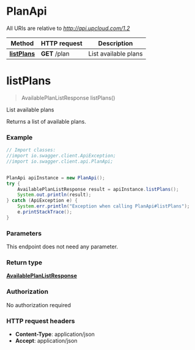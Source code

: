# PlanApi

All URIs are relative to *http://api.upcloud.com/1.2*

Method | HTTP request | Description
------------- | ------------- | -------------
[**listPlans**](PlanApi.md#listPlans) | **GET** /plan | List available plans


<a name="listPlans"></a>
# **listPlans**
> AvailablePlanListResponse listPlans()

List available plans

Returns a list of available plans.

### Example
```java
// Import classes:
//import io.swagger.client.ApiException;
//import io.swagger.client.api.PlanApi;


PlanApi apiInstance = new PlanApi();
try {
    AvailablePlanListResponse result = apiInstance.listPlans();
    System.out.println(result);
} catch (ApiException e) {
    System.err.println("Exception when calling PlanApi#listPlans");
    e.printStackTrace();
}
```

### Parameters
This endpoint does not need any parameter.

### Return type

[**AvailablePlanListResponse**](AvailablePlanListResponse.md)

### Authorization

No authorization required

### HTTP request headers

 - **Content-Type**: application/json
 - **Accept**: application/json

